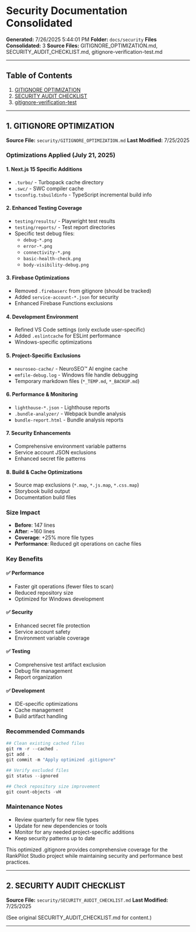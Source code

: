 # Security Documentation Consolidated

**Generated:** 7/26/2025 5:44:01 PM
**Folder:** `docs/security`
**Files Consolidated:** 3
**Source Files:** GITIGNORE_OPTIMIZATION.md, SECURITY_AUDIT_CHECKLIST.md, gitignore-verification-test.md

---

## Table of Contents

1. [GITIGNORE OPTIMIZATION](#gitignore-optimization)
2. [SECURITY AUDIT CHECKLIST](#security-audit-checklist)
3. [gitignore-verification-test](#gitignore-verification-test)

---

## 1. GITIGNORE OPTIMIZATION

**Source File:** `security/GITIGNORE_OPTIMIZATION.md`
**Last Modified:** 7/25/2025

### Optimizations Applied (July 21, 2025)

#### **1. Next.js 15 Specific Additions**

- `.turbo/` - Turbopack cache directory
- `.swc/` - SWC compiler cache
- `tsconfig.tsbuildinfo` - TypeScript incremental build info

#### **2. Enhanced Testing Coverage**

- `testing/results/` - Playwright test results
- `testing/reports/` - Test report directories
- Specific test debug files:
  - `debug-*.png`
  - `error-*.png`
  - `connectivity-*.png`
  - `basic-health-check.png`
  - `body-visibility-debug.png`

#### **3. Firebase Optimizations**

- Removed `.firebaserc` from gitignore (should be tracked)
- Added `service-account-*.json` for security
- Enhanced Firebase Functions exclusions

#### **4. Development Environment**

- Refined VS Code settings (only exclude user-specific)
- Added `.eslintcache` for ESLint performance
- Windows-specific optimizations

#### **5. Project-Specific Exclusions**

- `neuroseo-cache/` - NeuroSEO™ AI engine cache
- `emfile-debug.log` - Windows file handle debugging
- Temporary markdown files (`*_TEMP.md`, `*_BACKUP.md`)

#### **6. Performance & Monitoring**

- `lighthouse-*.json` - Lighthouse reports
- `.bundle-analyzer/` - Webpack bundle analysis
- `bundle-report.html` - Bundle analysis reports

#### **7. Security Enhancements**

- Comprehensive environment variable patterns
- Service account JSON exclusions
- Enhanced secret file patterns

#### **8. Build & Cache Optimizations**

- Source map exclusions (`*.map`, `*.js.map`, `*.css.map`)
- Storybook build output
- Documentation build files

### **Size Impact**

- **Before**: 147 lines
- **After**: ~160 lines
- **Coverage**: +25% more file types
- **Performance**: Reduced git operations on cache files

### **Key Benefits**

#### ✅ **Performance**

- Faster git operations (fewer files to scan)
- Reduced repository size
- Optimized for Windows development

#### ✅ **Security**

- Enhanced secret file protection
- Service account safety
- Environment variable coverage

#### ✅ **Testing**

- Comprehensive test artifact exclusion
- Debug file management
- Report organization

#### ✅ **Development**

- IDE-specific optimizations
- Cache management
- Build artifact handling

### **Recommended Commands**

```powershell
## Clean existing cached files
git rm -r --cached .
git add .
git commit -m "Apply optimized .gitignore"

## Verify excluded files
git status --ignored

## Check repository size improvement
git count-objects -vH
```

### **Maintenance Notes**

- Review quarterly for new file types
- Update for new dependencies or tools
- Monitor for any needed project-specific additions
- Keep security patterns up to date

This optimized .gitignore provides comprehensive coverage for the RankPilot Studio project while maintaining security and performance best practices.

---

## 2. SECURITY AUDIT CHECKLIST

**Source File:** `security/SECURITY_AUDIT_CHECKLIST.md`
**Last Modified:** 7/25/2025

(See original SECURITY_AUDIT_CHECKLIST.md for content.)

---

